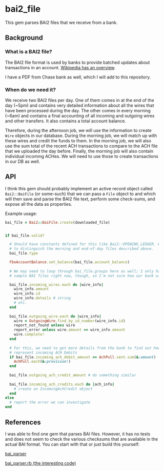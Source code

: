 bai2_file
=========

This gem parses BAI2 files that we receive from a bank.

## Background

### What is a BAI2 file?

The BAI2 file format is used by banks to provide batched updates about transactions in an account. [Wikipedia has an overview](https://en.wikipedia.org/wiki/BAI_(file_format)).

I have a PDF from Chase bank as well, which I will add to this repository.

### When do we need it?

We receive two BAI2 files per day. One of them comes in at the end of the day (~5pm) and contains very detailed information about all the wires that have been processed during the day. The other comes in every morning (~6am) and contains a final accounting of all incoming and outgoing wires and other transfers. It also contains a total account balance.

Therefore, during the afternoon job, we will use the information to create `Wire` objects in our database. During the morning job, we will match up with these wires and credit the funds to them. In the morning job, we will also use the sum total of the recent ACH transactions to compare to the ACH file that we uploaded the day before. Finally, the morning job will also contain individual incoming ACHes. We will need to use those to create transactions in our DB as well.

## API

I think this gem should probably implement an active record object called `Bai2::BaiFile` (or some-such) that we can pass a `File` object to and which will then save and parse the BAI2 file text, perform some check-sums, and expose all the data as properties.

Example usage:

```ruby
bai_file = Bai2::BaiFile.create(downloaded_file)


if bai_file.valid?

  # Should have constants defined for this like Bai2::OPENING_LEDGER. We can use this
  # to distinguish the morning and end-of-day files described above.
  bai_file.type 

  FboAccountBalance.set_balance(bai_file.account_balance)
  
  # We may need to loop through bai_file.groups here as well; I only have very basic
  # sample BAI files right now, though, so I'm not sure how our bank will use groups.

  bai_file.incoming_wires.each do |wire_info|
    wire_info.amount
    wire_info.id
    wire_info.details # string
    # etc.
  end
  
  bai_file.outgoing_wire.each do |wire_info|
    wire = OutgoingWire.find_by_id_number(wire_info.id)
    report_not_found unless wire
    report_error unless wire.amount == wire_info.amount
    wire.complete!
  end
  
  # For this, we need to get more details from the bank to find out how they will
  # represent incoming ACH Debits
  if bai_file.incoming_ach_debit_amount == AchPull.sent.sum(&:amount)
    AchPull.each(&:provision!)
  end
  
  bai_file.outgoing_ach_credit_amount # do something similar
  
  bai_file.incoming_ach_credits.each do |ach_info|
    # create an IncomingAchCredit object
  end
else
  # report the error we can investigate
end
```

## References

I was able to find one gem that parses BAI files. However, it has no tests and does not seem to check the various checksums that are available in the actual BAI format. You can start with that or just build this yourself:

[bai_parser](https://github.com/sanjp/bai_parser)

[bai_parser.rb (the interesting code)](https://github.com/sanjp/bai_parser/blob/master/lib%2Fbai_parser.rb)
